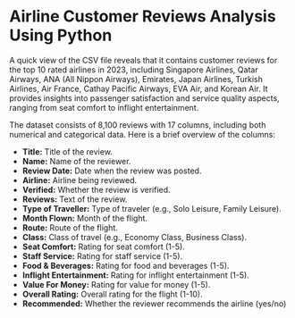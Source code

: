 # Airline Customer Reviews Analysis Using Python

A quick view of the CSV file reveals that it contains customer reviews for the top 10 rated airlines in 2023, including Singapore Airlines, Qatar Airways, ANA (All Nippon Airways), Emirates, Japan Airlines, Turkish Airlines, Air France, Cathay Pacific Airways, EVA Air, and Korean Air. It provides insights into passenger satisfaction and service quality aspects, ranging from seat comfort to inflight entertainment.

The dataset consists of 8,100 reviews with 17 columns, including both numerical and categorical data. Here is a brief overview of the columns:

- **Title:** Title of the review.
- **Name:** Name of the reviewer.
- **Review Date:** Date when the review was posted.
- **Airline:** Airline being reviewed.
- **Verified:** Whether the review is verified.
- **Reviews:** Text of the review.
- **Type of Traveller:** Type of traveler (e.g., Solo Leisure, Family Leisure).
- **Month Flown:** Month of the flight.
- **Route:** Route of the flight.
- **Class:** Class of travel (e.g., Economy Class, Business Class).
- **Seat Comfort:** Rating for seat comfort (1-5).
- **Staff Service:** Rating for staff service (1-5).
- **Food & Beverages:** Rating for food and beverages (1-5).
- **Inflight Entertainment:** Rating for inflight entertainment (1-5).
- **Value For Money:** Rating for value for money (1-5).
- **Overall Rating:** Overall rating for the flight (1-10).
- **Recommended:** Whether the reviewer recommends the airline (yes/no)
